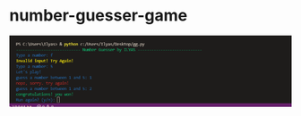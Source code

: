 # number-guesser-game
![alt text](https://github.com/ilyasbelaoud/number-guesser-game/blob/main/Capture.PNG)
